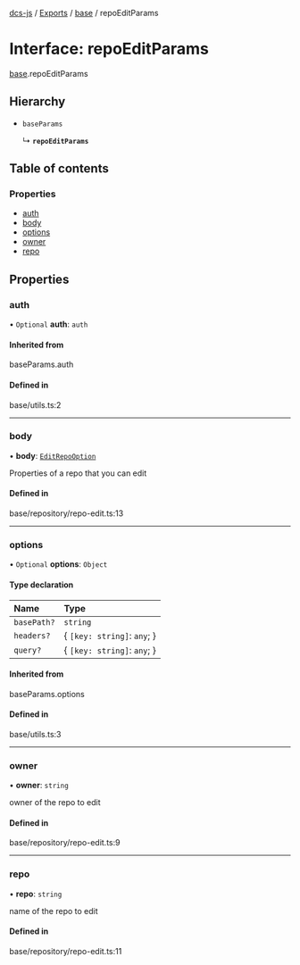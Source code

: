 [dcs-js](../README.md) / [Exports](../modules.md) / [base](../modules/base.md) / repoEditParams

# Interface: repoEditParams

[base](../modules/base.md).repoEditParams

## Hierarchy

- `baseParams`

  ↳ **`repoEditParams`**

## Table of contents

### Properties

- [auth](base.repoEditParams.md#auth)
- [body](base.repoEditParams.md#body)
- [options](base.repoEditParams.md#options)
- [owner](base.repoEditParams.md#owner)
- [repo](base.repoEditParams.md#repo)

## Properties

### <a id="auth" name="auth"></a> auth

• `Optional` **auth**: `auth`

#### Inherited from

baseParams.auth

#### Defined in

base/utils.ts:2

___

### <a id="body" name="body"></a> body

• **body**: [`EditRepoOption`](base.EditRepoOption.md)

Properties of a repo that you can edit

#### Defined in

base/repository/repo-edit.ts:13

___

### <a id="options" name="options"></a> options

• `Optional` **options**: `Object`

#### Type declaration

| Name | Type |
| :------ | :------ |
| `basePath?` | `string` |
| `headers?` | { `[key: string]`: `any`;  } |
| `query?` | { `[key: string]`: `any`;  } |

#### Inherited from

baseParams.options

#### Defined in

base/utils.ts:3

___

### <a id="owner" name="owner"></a> owner

• **owner**: `string`

owner of the repo to edit

#### Defined in

base/repository/repo-edit.ts:9

___

### <a id="repo" name="repo"></a> repo

• **repo**: `string`

name of the repo to edit

#### Defined in

base/repository/repo-edit.ts:11
